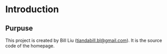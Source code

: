 # Introduction
## Purpuse

This project is created by Bill Liu (tiandabill.bl@gmail.com).
It is the source code of the homepage.

